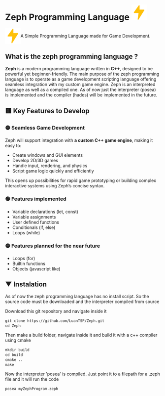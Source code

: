 # Zeph Programming Language <img src="./zeph.svg" width=50px>

<div style="display: flex; align-items: center">
<img src="./zeph.svg" width=50px> A Simple Programming Language made for Game Development.
</div>

## What is the zeph programming language ?

**Zeph** is a modern programming language written in **C++**, designed to be powerful yet beginner-friendly. The main purpose of the zeph programming language is to operate as a game development scripting language offering seamless integration with my custom game engine. Zeph is an interpreted language as well as a compiled one. As of now just the interpreter (posea) is implemented and the compiler (hades) will be implemented in the future.

## 🟨 Key Features to Develop

### 🟡 Seamless Game Development

Zeph will support integration with **a custom C++ game engine**, making it easy to:

- Create windows and GUI elements  
- Develop 2D/3D games  
- Handle input, rendering, and physics  
- Script game logic quickly and efficiently  

This opens up possibilities for rapid game prototyping or building complex interactive systems using Zeph’s concise syntax.

### 🟢 Features implemented
- Variable declarations (let, const)
- Variable assignments
- User defined functions
- Conditionals (if, else)
- Loops (while)

### 🟡 Features planned for the near future
- Loops (for)
- Builtin functions
- Objects (javascript like)

## ▼ Instalation

As of now the zeph programming language has no install script. So the source code must be downloaded and the interpreter compiled from source

Download this git repository and navigate inside it
```
git clone https://github.com/LuanTSP/Zeph.git
cd Zeph
```

Then make a build folder, navigate inside it and build it with a c++ compiler using cmake
```
mkdir build
cd build
cmake ..
make
```

Now the interpreter 'posea' is compiled. Just point it to a filepath for a .zeph file and it will run the code
```
posea myZephProgram.zeph
```